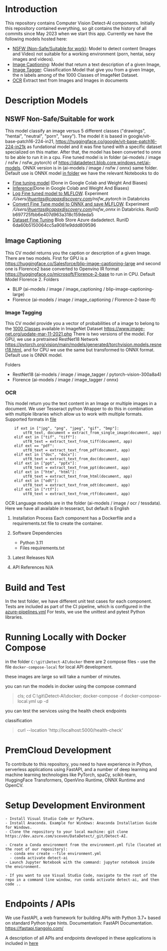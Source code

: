 # Introduction

This repository contains Computer Vision Detect-AI components. Initially this repository contained everything, so git contains the history of all commits since May 2023 when we start this app.
Currently we have the following models hosted here:

- [NSFW (Non-Safe/Suitable for work)](image\nsfw): Model to detect content (Images and Video) not suitable for a working environment (porn, hentai, sexy images and videos).
- [Image Captioning](image\image_captioning): Model that return a text description of a given Image,
- [Image Tagger](image\image_tagger): Classification Model that give you from a given Image, the n labels among of the 1000 Classes of ImageNet Dataset.
- [OCR](image\ocr) Extract text from Images and Images in documents


# Description Models

## NSWF Non-Safe/Suitable for work
This model classify an image versus 5 different classes ("drawings", "hentai", "neutral", "porn", "sexy"). The model it is based in google/vit-base-patch16-224-in21, https://huggingface.co/google/vit-base-patch16-224-in21k as fundational model and it was fine tuned with a specific dataset specialized on this matter. After that, the model has been converted to onnx to be able to run it in a cpu. 
Fine tuned model is in folder (ai-models / image / nsfw / nsfw_pytorch) of https://datadetect.blob.core.windows.net/ai-models. ONNX version is in (ai-models / image / nsfw / onnx) same folder. Default use is ONNX model
[in folder](docs\Notebooks\nsfw) we have the relevant Notebooks to do
- [Fine tuning  model](docs\Notebooks\nsfw\Image_classification_NSWF_full_training.ipynb) (Done in Google Colab and Weight And Biases)
- [Inference](docs\Notebooks\nsfw\Inference_image_classification_NSWF_full.ipynb)(Done in Google Colab and Weight And Biases)
- [Log Fine tuned model to MLFLOW](docs\Notebooks\nsfw\FineTuned_Vit_save_to_MLFLOW.ipynb). Experiment */Users/jhuertas@capaxdiscovery.com/nsfw_pytorch* in Databricks
- [Convert Fine Tune model to ONNX and save MLFLOW](docs\Notebooks\nsfw\FineTuned_Vit_to_ONNX_save_to_MLFLOW.ipynb). Experiment */Users/jhuertas@capaxdiscovery.com/nsfw_onnx* in Databricks. RunID b697725fbb6e407d963a318c159deda5
- [Dataset Fine Tuning](https://datadetect.blob.core.windows.net/ai-models/datasets/nsfw/) Blob Store Azure dadadetect. RunID 6da60b5150064cc5a9081e9ddd809596

## Image Captioning
This CV model returns you the caption or description of a given Image. There are two models. First for GPU  is a  https://huggingface.co/Salesforce/blip-image-captioning-large and second one is Florence2 base converted to Openvino IR format https://huggingface.co/microsoft/Florence-2-base to run in CPU. Default Model Florence 2.
Folders
- BLIP (ai-models / image / image_captioning / blip-image-captioning-large)
- Florence (ai-models / image / image_captioning / Florence-2-base-ft)

### Image Tagging
This CV model provide you a vector of probabilities of a image to belong to the [1000 Classes](image\image_tagger\conf\imagenet_classes.txt) available in ImageNet Dataset https://www.image-net.org/update-mar-11-2021.php
There is two versions of the model. For GPU, we use a pretrained RestNet18 Network https://pytorch.org/vision/main/models/generated/torchvision.models.resnet18.html, and for CPU we use the same but transformed to ONNX format. Default use is ONNX model.

Folders
- RestNet18  (ai-models / image /  image_tagger / pytorch-vision-300a8a4)
- Florence (ai-models / image /  image_tagger / onnx)

### OCR
This model return you the text content in an Image or multiple images in a document. We user Tesseract python Wrapper to do this in combination with multiple libraries which allow us to work with multiple formats.
Supported formats in [file](image\ocr\app\utils\utils.py)
```
    if ext in ["jpg", "png", "jpeg", "gif", "bmp"]:
        utf8_text, document = extract_from_single_image(document, app)
    elif ext in ["tif", "tiff"]:
        utf8_text = extract_text_from_tiff(document, app)
    elif ext == "pdf":
        utf8_text = extract_text_from_pdf(document, app)
    elif ext in ["doc", "docx"]:
        utf8_text = extract_text_from_doc(document, app)
    elif ext in ["ppt", "pptx"]:
        utf8_text = extract_text_from_ppt(document, app)
    elif ext in ["htm", "html"]:
        utf8_text = extract_text_from_html(document, app)
    elif ext in ["odt"]:
        utf8_text = extract_text_from_odt(document, app)
    elif ext in ["rtf"]:
        utf8_text = extract_text_from_rtf(document, app)
```
OCR Language models are in the folder (ai-models / image /  ocr / tessdata). Here we have all available in tesseract, but default is English


1. Installation Process
   Each component has a Dockerfile and a requirements.txt file to create the container.

2. Software Dependencies

   - Python 3.11
   - Files requirements.txt

3. Latest Releases
   N/A

4. API References
   N/A

# Build and Test

In the test folder, we have different unit test cases for each component. Tests are included as part of the CI pipeline, which is configured in the [azure-pipelines.yml](azure-pipelines.yml)
For tests, we use the unittest and pytest Python libraries.

# Running Locally with Docker Compose

in the folder `C:\git\Detect-AI\docker` there are 2 compose files - use the file `docker-compose-local` for local API development.

these images are large so will take a number of minutes.

you can run the models in docker using the compose command

> cls; cd C:\git\Detect-AI\docker; docker-compose -f docker-compose-local.yml up -d

you can test the services using the health check endpoints

classification

> curl --location 'http://localhost:5000/health-check'


# PremCloud Development

To contribute to this repository, you need to have experience in Python, serverless applications using FastAPI, and a number of deep learning and machine learning technologies like PyTorch, spaCy, scikit-learn, HuggingFace Transformers, OpenVino Runtime, ONNX Runtime and OpenCV.

# Setup Development Environment

    - Install Visual Studio Code or PyCharm.
    - Install Anaconda. Example for Windows: Anaconda Installation Guide for Windows.
    - Clone the repository to your local machine: git clone https://dev.azure.com/sceven/DataDetect/_git/Detect-AI.

    - Create a Conda environment from the environment.yml file (located at the root of our repository):
      - conda env create --file environment.yml
      - conda activate detect-ai
    - Launch Jupyter Notebook with the command: jupyter notebook inside the environment.

    - If you want to use Visual Studio Code, navigate to the root of the repo in a command line window, run conda activate detect-ai, and then code ..

# Endpoints / APIs

We use FastAPI, a web framework for building APIs with Python 3.7+ based on standard Python type hints. Documentation: FastAPI Documentation. https://fastapi.tiangolo.com/

A description of all APIs and endpoints developed in these applications is included in [here](docs/ENDPOINTS.md)
